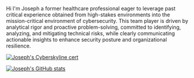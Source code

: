 Hi I'm Joseph a former healthcare professional eager to leverage past critical experience obtained from high-stakes environments into the mission-critical environment of cybersecurity. This team player is driven by analytical rigor and proactive problem-solving, committed to identifying, analyzing, and mitigating technical risks, while clearly communicating actionable insights to enhance security posture and organizational resilience.


[![Joseph's Cyberskyline cert](https://cyberskyline.com/report/2FLCWKD9L6BN)](https://cyberskyline.com/report/2FLCWKD9L6BN)






















[![Joseph's GitHub stats](https://github-readme-stats.vercel.app/api?username=cybersenz)](https://github.com/cybersenz/github-readme-stats)



